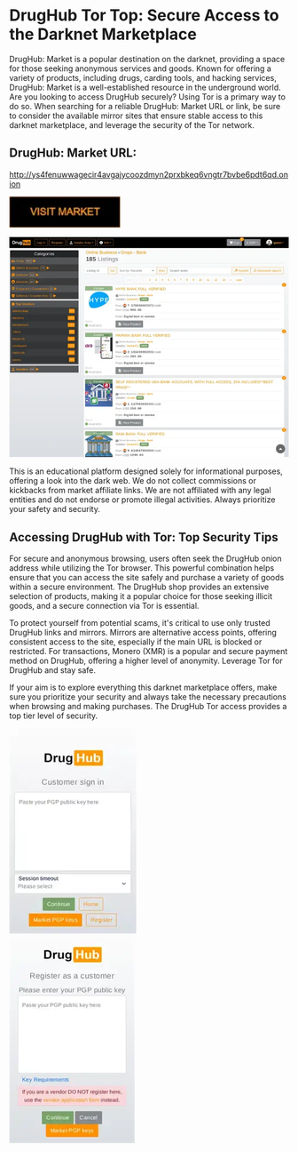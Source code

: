 # DrugHub Tor Top: Secure Access to the Darknet Marketplace

DrugHub: Market is a popular destination on the darknet, providing a space for those seeking anonymous services and goods. Known for offering a variety of products, including drugs, carding tools, and hacking services, DrugHub: Market is a well-established resource in the underground world. Are you looking to access DrugHub securely? Using Tor is a primary way to do so. When searching for a reliable DrugHub: Market URL or link, be sure to consider the available mirror sites that ensure stable access to this darknet marketplace, and leverage the security of the Tor network.

## DrugHub: Market URL:

http://ys4fenuwwagecir4avgajycoozdmyn2prxbkeq6vngtr7bvbe6pdt6qd.onion

[<img src="/pics/break.webp" width="200">](http://ys4fenuwwagecir4avgajycoozdmyn2prxbkeq6vngtr7bvbe6pdt6qd.onion)


<a href="http://ys4fenuwwagecir4avgajycoozdmyn2prxbkeq6vngtr7bvbe6pdt6qd.onion"><img src="/pics/flat.webp" alt="image" style="max-width: 100%;"><a>

This is an educational platform designed solely for informational purposes, offering a look into the dark web. We do not collect commissions or kickbacks from market affiliate links. We are not affiliated with any legal entities and do not endorse or promote illegal activities. Always prioritize your safety and security.

## Accessing DrugHub with Tor: Top Security Tips

For secure and anonymous browsing, users often seek the DrugHub onion address while utilizing the Tor browser. This powerful combination helps ensure that you can access the site safely and purchase a variety of goods within a secure environment. The DrugHub shop provides an extensive selection of products, making it a popular choice for those seeking illicit goods, and a secure connection via Tor is essential.

To protect yourself from potential scams, it's critical to use only trusted DrugHub links and mirrors. Mirrors are alternative access points, offering consistent access to the site, especially if the main URL is blocked or restricted. For transactions, Monero (XMR) is a popular and secure payment method on DrugHub, offering a higher level of anonymity. Leverage Tor for DrugHub and stay safe.

If your aim is to explore everything this darknet marketplace offers, make sure you prioritize your security and always take the necessary precautions when browsing and making purchases. The DrugHub Tor access provides a top tier level of security.


<a href="http://ys4fenuwwagecir4avgajycoozdmyn2prxbkeq6vngtr7bvbe6pdt6qd.onion"><img src="/pics/study.webp" alt="image" style="max-width: 100%;"><a>  
<a href="http://ys4fenuwwagecir4avgajycoozdmyn2prxbkeq6vngtr7bvbe6pdt6qd.onion"><img src="/pics/prior.webp" alt="image" style="max-width: 100%;"><a>